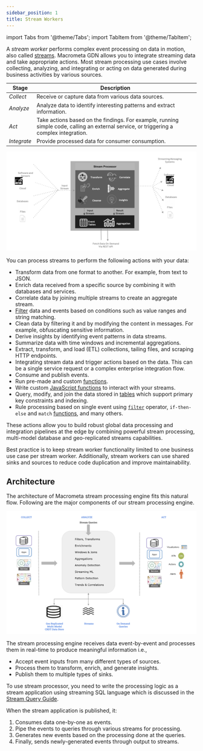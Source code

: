 ```yaml
---
sidebar_position: 1
title: Stream Workers
---
```


import Tabs from '@theme/Tabs';
import TabItem from '@theme/TabItem';

A _stream worker_ performs complex event processing on data in motion, also called [streams](../streams/index.md). Macrometa GDN allows you to integrate streaming data and take appropriate actions. Most stream processing use cases involve collecting, analyzing, and integrating or acting on data generated during business activities by various sources.

| Stage | Description |
|-------|-------------|
| _Collect_ | Receive or capture data from various data sources. |
| _Analyze_ | Analyze data to identify interesting patterns and extract information. |
| _Act_ | Take actions based on the findings. For example, running simple code, calling an external service, or triggering a complex integration. |
| _Integrate_ | Provide processed data for consumer consumption. |

![GDN Essentials](/img/gdn-cep-overview.png)

You can process streams to perform the following actions with your data:

- Transform data from one format to another. For example, from text to JSON.
- Enrich data received from a specific source by combining it with databases and services.
- Correlate data by joining multiple streams to create an aggregate stream.
- [Filter](query-guide/query.md#filter) data and events based on conditions such as value ranges and string matching.
- Clean data by filtering it and by modifying the content in messages. For example, obfuscating sensitive information.
- Derive insights by identifying event patterns in data streams.
- Summarize data with time windows and incremental aggregations.
- Extract, transform, and load (ETL) collections, tailing files, and scraping HTTP endpoints.
- Integrating stream data and trigger actions based on the data. This can be a single service request or a complex enterprise integration flow.
- Consume and publish events.
- Run pre-made and custom [functions](query-guide/functions/index.md).
- Write custom [JavaScript functions](query-guide/custom-script-functions.md) to interact with your streams.
- Query, modify, and join the data stored in [tables](sink/sink-types/table/index.md) which support primary key constraints and indexing.
- Rule processing based on single event using [`filter`](query-guide/query.md#filter) operator, `if-then-else` and `match` [functions](query-guide/query.md#function), and many others.

These actions allow you to build robust global data processing and integration pipelines at the edge by combining powerful stream processing, multi-model database and geo-replicated streams capabilities.

Best practice is to keep stream worker functionality limited to one business use case per stream worker. Additionally, stream workers can use shared sinks and sources to reduce code duplication and improve maintainability.

## Architecture

The architecture of Macrometa stream processing engine fits this natural flow. Following are the major components of our stream processing engine.

![Stream Processing Architecture](/img/cep-overview.png)

The stream processing engine receives data event-by-event and processes them in real-time to produce meaningful information i.e.,

- Accept event inputs from many different types of sources.
- Process them to transform, enrich, and generate insights.
- Publish them to multiple types of sinks.

To use stream processor, you need to write the processing logic as a stream application using streaming SQL language which is discussed in the [Stream Query Guide](query-guide/index.md).

When the stream application is published, it:

1. Consumes data one-by-one as events.
2. Pipe the events to queries through various streams for processing.
3. Generates new events based on the processing done at the queries.
4. Finally, sends newly-generated events through output to streams.
